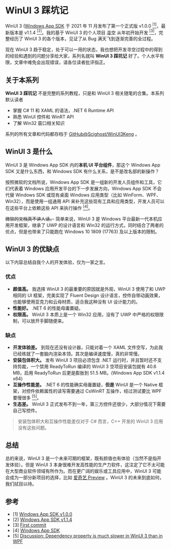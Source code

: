 # WinUI 3 踩坑记

WinUI 3 ([Windows App SDK](https://github.com/microsoft/WindowsAppSDK) 于 2021 年 11 月发布了第一个正式版 v1.0.0 [<sup>[1]</sup>](#refer)，最新版本是 v1.1.4 [<sup>[2]</sup>](#refer)。我的基于 WinUI 3 的个人项目 [寻空](https://github.com/xunkong/xunkong) 从年初开始开发 [<sup>[3]</sup>](#refer)，完整经历了 WinUI 3 的各个版本，见证了从 Bug 满天飞到逐渐完善的全过程。

现在 WinUI 3 趋于稳定，处于可以一用的状态，我也想把开发寻空过程中的得到的经验和遇到的问题分享给大家，系列名就叫 **WinUI 3 踩坑记** 好了。个人水平有限，文章中难免会出现错误，请各位读者批评指正。

## 关于本系列

**WinUI 3 踩坑记** 不是完整的系列教程，只是和 WinUI 3 相关随笔的合集。本系列默认读者

- 掌握 C# 11 和 XAML 的语法，.NET 6 Runtime API
- 熟悉 WinUI 控件和 WinRT API
- 了解 Win32 窗口相关知识

系列的所有文章和代码都存档于 [GitHub@Scighost/WinUI3Keng](https://github.com/Scighost/WinUI3Keng) 。


## WinUI 3 是什么

WinUI 3 是 Windows App SDK 内的**本机 UI 平台组件**，那这个 Windows App SDK 又是什么东西，和 Windows SDK 有什么关系，是不是改名部的新操作？

按照微软的文档所说，Windows App SDK 是一组新的开发人员组件和工具，它们代表着 Windows 应用开发平台的下一步发展方向，Windows App SDK 不会代替 Windows SDK 或现有桌面 Windows 应用类型（比如 WinForm、WPF、Win32），而是使用一组通用 API 来补充这些现有工具和应用类型，开发人员可以在这些平台上依赖这些 API 来执行操作 [<sup>[4]</sup>](#refer)。

~~微软的文档真不讲人话，~~ 简单来说，WinUI 3 是 Windows 平台最新一代本机应用开发框架，继承了 UWP 的设计语言和 Win32 的运行方式，同时结合了两者的优点，但是也带来了只能跑在 Windows 10 1809 (17763) 及以上版本的限制。

## WinUI 3 的优缺点

以下内容总结自我个人的开发体验，仅为一家之言。

### 优点

- **颜值高。** 我选择 WinUI 3 的最重要的原因就是外观，WinUI 3 使用了和 UWP 相同的 UI 框架，完美实现了 Fluent Design 设计语言，控件自带动画效果，也能够使用亚克力和云母材质，适合我这种没有 UI 设计能力的。
- **性能好。** .NET 6 的性能毋庸置疑。
- **权限高。** WinUI 3 本质上是一个 Win32 应用，没有了 UWP 中严格的权限限制，可以放开手脚随便来。

### 缺点

- **开发体验差。** 到现在还没有设计器，只能对着一个 XAML 文件空写，为此我已经练就了一套脑内渲染本领。其次是编译速度慢，真的非常慢。
- **安装包体积大。** 发布 WinUI 3 项目必须包含 .NET 运行时，并且暂时还不支持剪裁，一个禁用 ReadyToRun 编译的 WinUI 3 空项目安装包就有 40.6 MB，启用 ReadyToRun 后更是膨胀到 51.5 MB。(Windows App SDK v1.1.4 x64)
- **互操作性能差。** .NET 6 的性能确实毋庸置疑，**但是** WinUI 是一个 Native 框架，对控件依赖属性的读写需要通过 CsWinRT 互操作，经过测试要比 WPF 要慢很多 [<sup>[5]</sup>](#refer)。
- **生态差。** WinUI 3 正式发布不到一年，第三方控件还很少，大部分情况下需要自己写控件。

> 安装包体积大和互操作性能差仅对于 C# 而言，C++ 开发的 WinUI 3 应用没有这些问题。

## 总结

总的来说，WinUI 3 是一个未来可期的框架，既有颜值也有体验（当然不是指开发体验）。但是 WinUI 3 本身很难开发高性能的生产力软件，这注定了它不太可能在大型商业软件领域有所作为。而在更广阔的娱乐或工具应用中，WinUI 3 可能会成为一部分新项目的选择，比如 [爱奇艺 Preview](https://www.microsoft.com/store/apps/9NBLGGH4NBXB) 。WinUI 3 的未来到底如何，我们拭目以待。

## 参考

<div id="refer"></div>

- [1] [Windows App SDK v1.0.0](https://github.com/microsoft/WindowsAppSDK/releases/tag/v1.0)
- [2] [Windows App SDK v1.1.4](https://github.com/microsoft/WindowsAppSDK/releases/tag/v1.1.4)
- [3] [First commit](https://github.com/xunkong/xunkong/commit/4f377649a5004b595e99daae96d52ad9285f980a)
- [4] [Windows App SDK](https://docs.microsoft.com/zh-cn/windows/apps/windows-app-sdk/)
- [5] [Discussion: Dependency property is much slower in WinUI 3 than in WPF](https://github.com/microsoft/microsoft-ui-xaml/issues/1633)

